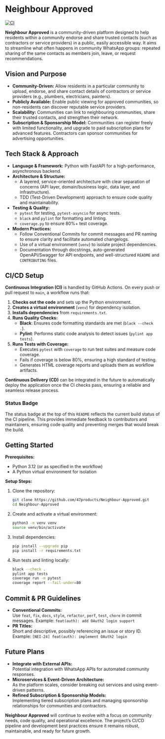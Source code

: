 # Neighbour Approved

[![CI](https://github.com/47products/Neighbour-Approved/actions/workflows/ci.yml/badge.svg?branch=main)](https://github.com/47products/Neighbour-Approved/actions/workflows/ci.yml)

**Neighbour Approved** is a community-driven platform designed to help residents within a community endorse and share trusted contacts (such as contractors or service providers) in a public, easily accessible way. It aims to streamline what often happens in community WhatsApp groups: repeated sharing of the same contacts as members join, leave, or request recommendations.

## Vision and Purpose

- **Community-Driven:** Allow residents in a particular community to upload, endorse, and share contact details of contractors or service providers (e.g., plumbers, electricians, painters).
- **Publicly Available:** Enable public viewing for approved communities, so non-residents can discover reputable service providers.
- **Scalability:** Communities can link to neighbouring communities, share their trusted contacts, and strengthen their network.
- **Subscription & Sponsorship Model:** Communities can register freely with limited functionality, and upgrade to paid subscription plans for advanced features. Contractors can sponsor communities for advertising opportunities.

## Tech Stack & Approach

- **Language & Framework:** Python with FastAPI for a high-performance, asynchronous backend.
- **Architecture & Structure:**
  - A layered, service-oriented architecture with clear separation of concerns (API layer, domain/business logic, data layer, and infrastructure).
  - TDD (Test-Driven Development) approach to ensure code quality and maintainability.
- **Testing & Quality:**
  - `pytest` for testing, `pytest-asyncio` for async tests.
  - `black` and `pylint` for formatting and linting.
  - `coverage.py` to ensure 80%+ test coverage.
- **Modern Practices:**
  - Follow Conventional Commits for commit messages and PR naming to ensure clarity and facilitate automated changelogs.
  - Use of a virtual environment (`venv`) to isolate project dependencies.
  - Documentation through docstrings, auto-generated OpenAPI/Swagger for API endpoints, and well-structured `README` and `CONTRIBUTING` files.

## CI/CD Setup

**Continuous Integration (CI)** is handled by GitHub Actions. On every push or pull request to `main`, a workflow runs that:

1. **Checks out the code** and sets up the Python environment.
2. **Creates a virtual environment** (`venv`) for dependency isolation.
3. **Installs dependencies** from `requirements.txt`.
4. **Runs Quality Checks:**
   - **Black**: Ensures code formatting standards are met (`black --check .`).
   - **Pylint**: Performs static code analysis to detect issues (`pylint app tests`).
5. **Runs Tests with Coverage:**
   - Executes `pytest` with `coverage` to run test suites and measure code coverage.
   - Fails if coverage is below 80%, ensuring a high standard of testing.
   - Generates HTML coverage reports and uploads them as workflow artifacts.

**Continuous Delivery (CD)** can be integrated in the future to automatically deploy the application once the CI checks pass, ensuring a reliable and seamless release process.

### Status Badge

The status badge at the top of this `README` reflects the current build status of the CI pipeline. This provides immediate feedback to contributors and maintainers, ensuring code quality and preventing merges that would break the build.

## Getting Started

**Prerequisites:**

- Python 3.12 (or as specified in the workflow)
- A Python virtual environment for isolation

**Setup Steps:**

1. Clone the repository:

   ```bash
   git clone https://github.com/47products/Neighbour-Approved.git
   cd Neighbour-Approved
   ```

2. Create and activate a virtual environment:

   ```bash
   python3 -m venv venv
   source venv/bin/activate
   ```

3. Install dependencies:

   ```bash
   pip install --upgrade pip
   pip install -r requirements.txt
   ```

4. Run tests and linting locally:

   ```bash
   black --check .
   pylint app tests
   coverage run -m pytest
   coverage report --fail-under=80
   ```

## Commit & PR Guidelines

- **Conventional Commits:**  
  Use `feat`, `fix`, `docs`, `style`, `refactor`, `perf`, `test`, `chore` in commit messages.
  Example: `feat(auth): add OAuth2 login support`
- **PR Titles:**  
  Short and descriptive, possibly referencing an issue or story ID.  
  Example: `[NEI-24] feat(auth): implement OAuth2 login`

## Future Plans

- **Integrate with External APIs:**  
  Potential integration with WhatsApp APIs for automated community responses.
- **Microservices & Event-Driven Architecture:**  
  As the platform scales, consider breaking out services and using event-driven patterns.
- **Refined Subscription & Sponsorship Models:**  
  Implementing tiered subscription plans and managing sponsorship relationships for communities and contractors.

**Neighbour Approved** will continue to evolve with a focus on community needs, code quality, and operational excellence. The project’s CI/CD pipeline and development best practices ensure it remains robust, maintainable, and ready for future growth.
